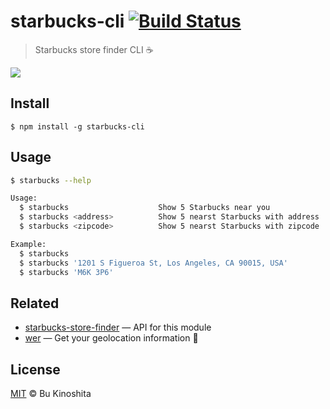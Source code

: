 # starbucks-cli [![Build Status](https://travis-ci.org/bukinoshita/starbucks-cli.svg?branch=master)](https://travis-ci.org/bukinoshita/starbucks-cli)

> Starbucks store finder CLI :coffee:

<img src="https://cldup.com/WPl4dTCrIh.jpg"/>

## Install
```
$ npm install -g starbucks-cli
```

## Usage
```bash
$ starbucks --help

Usage:
  $ starbucks                    Show 5 Starbucks near you
  $ starbucks <address>          Show 5 nearst Starbucks with address
  $ starbucks <zipcode>          Show 5 nearst Starbucks with zipcode

Example:
  $ starbucks
  $ starbucks '1201 S Figueroa St, Los Angeles, CA 90015, USA'
  $ starbucks 'M6K 3P6'
```

## Related
- [starbucks-store-finder](https://github.com/bukinoshita/starbucks-store-finder) — API for this module
- [wer](https://github.com/bukinoshita/wer) — Get your geolocation information :round_pushpin:

## License
[MIT](https://github.com/bukinoshita/starbucks-cli/blob/master/LICENSE) &copy; Bu Kinoshita
